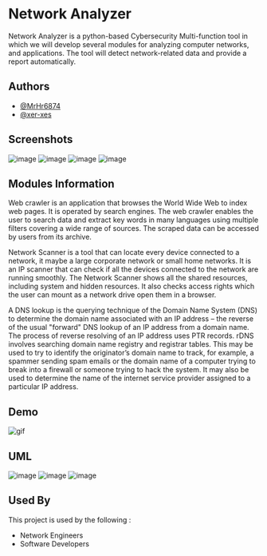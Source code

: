 
# Network Analyzer 
Network Analyzer is a python-based Cybersecurity Multi-function tool in which we will develop several modules for analyzing computer networks, and applications. The tool will detect network-related data and provide a report automatically.



## Authors

- [@MrHr6874](https://www.github.com/MrHr6874)
- [@xer-xes](https://www.github.com/xer-xes)




## Screenshots
![image](https://user-images.githubusercontent.com/42005470/151441276-0e7759b2-a33d-4fd2-9d5d-f9a510c17072.png)
![image](https://user-images.githubusercontent.com/42005470/151432533-aed9613b-aef2-47b0-9aaf-e8b3b7a79f06.png)
![image](https://user-images.githubusercontent.com/42005470/151436891-93df1ea5-8c4e-47b0-aaac-53415ffbbb32.png)
![image](https://user-images.githubusercontent.com/42005470/151436914-082cdd30-5c39-4655-bb7f-f667d9734439.png)



## Modules Information

Web crawler is an application that browses the World Wide Web to index web pages. It is operated by search engines. The web crawler enables the user to search data and extract key words in many languages using multiple filters covering a wide range of sources. The scraped data can be accessed by users from its archive. 

Network Scanner is a tool that can locate every device connected to a network, it maybe a large corporate network or small home networks. It is an IP scanner that can check if all the devices connected to the network are running smoothly. The Network Scanner shows all the shared resources, including system and hidden resources. It also checks access rights which the user can mount as a network drive open them in a browser.

A DNS lookup is the querying technique of the Domain Name System (DNS) to determine the domain name associated with an IP address – the reverse of the usual "forward" DNS lookup of an IP address from a domain name. The process of reverse resolving of an IP address uses PTR records. rDNS involves searching domain name registry and registrar tables. This may be used to try to identify the originator’s domain name to track, for example, a spammer sending spam emails or the domain name of a computer trying to break into a firewall or someone trying to hack the system. It may also be used to determine the name of the internet service provider assigned to a particular IP address.


## Demo
![gif](https://cdn.discordapp.com/attachments/901811535737929763/936335778269765732/Desktop-20220128-00155901-Trim.gif)

## UML 
![image](https://user-images.githubusercontent.com/42005470/151511918-0b6c5c01-09da-4d72-b785-d62b0165e6e0.png)
![image](https://user-images.githubusercontent.com/42005470/151512043-5e329ae8-8dcc-4220-b1f8-06325d4e6a1b.png) ![image](https://user-images.githubusercontent.com/42005470/151512194-c9a586c2-c312-4348-9362-ca5d974caf7d.png)



## Used By

This project is used by the following :

- Network Engineers
- Software Developers

